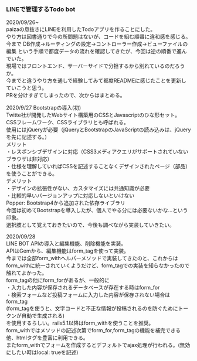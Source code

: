 ### LINEで管理するTodo bot  
2020/09/26~  
paizaの息抜きにLINEを利用したTodoアプリを作ることにした。  
やり方は図書通りで今の所問題はないが、コードを組む順番に違和感を感じる。  
今まで DB作成→ルーティングの設定→コントローラー作成→ビューファイルの編集 という手順で都度データの流れを確認してきたが、今回は逆の順番で進んでいた。  
現場ではフロントエンド、サーバーサイドで分担するから別れているのだろうか。   
今までと違うやり方を通しで経験してみて都度READMEに感じたことを更新していこうと思う。  
PRを分けすぎてしまったので、次からはまとめる。  
  
2020/9/27
Bootstrapの導入(初)  
Twitte社が開発したWebサイト構築用のCSSとJavascriptのひな形セット。  
CSSフレームワーク、CSSライブラリとも呼ばれる。  
使用にはjQueryが必要（jQueryとBootstrapのJavaScriptの読み込みは、jQueryを先に記述する。）  
メリット  
・レスポンシブデザインに対応（CSS3メディアクエリがサポートされていないブラウザは非対応）  
・仕様を理解していればCSSを記述することなくデザインされたページ（部品）を使うことができる。  
デメリット  
・デザインの拡張性がない、カスタマイズには共通知識が必要  
・比較的早いバージョンアップに対応しないといけない  
Popper: Bootstrap4から追加された依存ライブラリ  
今回は初めてBootstrapを導入したが、個人でやる分には必要ないかな…という印象。  
選択肢として覚えておきたいので、今後も調べながら実装していきたい。  

2020/09/28  
LINE BOT APIの導入と編集機能、削除機能を実装。  
APIはGemから、編集機能はform_tagを使って実装。  
今までは全部form_withヘルパーメソッドで実装してきたのと、これからはform_withに統一されていくようだけど、form_tagでの実装を知らなかったので触れてよかった。  
form_tagの他にform_forがあるが、一般的に  
・入力した内容が保存されるデータベースが存在する時はform_for  
・検索フォームなど投稿フォームに入力した内容が保存されない場合はform_tag  
(form_tagを使うと、文字コードと不正な情報が投稿されるのを防ぐためにトークンが自動で生成される)  
を使用するらしい。rails5.1以降はform_withを使うことを推奨。  
form_withではメソッドの記述次第でform_for,form_tagの機能を補完できる他、htmlタグを豊富に利用できる。  
またform_withでフォームを作成するとデフォルトでajax処理が行われる。(無効にしたい時はlocal: trueを記述)  
